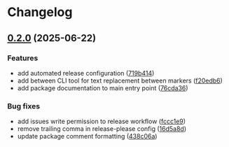 # Changelog

## [0.2.0](https://github.com/staticaland/between/compare/v0.1.0...v0.2.0) (2025-06-22)


### Features

* add automated release configuration ([719b414](https://github.com/staticaland/between/commit/719b41410069deca6b222d4b12f1c75f08aca7f4))
* add between CLI tool for text replacement between markers ([f20edb6](https://github.com/staticaland/between/commit/f20edb6f1757e91565e67ce0477d281d7da36b88))
* add package documentation to main entry point ([76cda36](https://github.com/staticaland/between/commit/76cda364c2b5f9b04f10bc73ff60306a8207ed6c))


### Bug fixes

* add issues write permission to release workflow ([fccc1e9](https://github.com/staticaland/between/commit/fccc1e9ed15cad4013315799075df64e44c58105))
* remove trailing comma in release-please config ([16d5a8d](https://github.com/staticaland/between/commit/16d5a8ddc4cf0618e3461e3d931d574bef9223bd))
* update package comment formatting ([438c06a](https://github.com/staticaland/between/commit/438c06a75b70a2c0c753fe727fc89ddaa567c7a3))
